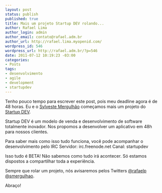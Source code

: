 ```yaml
--- 
layout: post
status: publish
published: true
title: Mais um projeto Startup DEV rolando...
author: Rafael Lima
author_login: admin
author_email: contato@rafael.adm.br
author_url: http://rafael.lima.myopenid.com/
wordpress_id: 546
wordpress_url: http://rafael.adm.br/?p=546
date: 2011-07-12 10:19:23 -03:00
categories: 
- Posts
tags: 
- desenvolvimento
- agile
- development
- startupdev
---
```

Tenho pouco tempo para escrever este post, pois meu deadline agora é de 48 horas.
Eu e o <a href="http://mergulhao.info">Sylveste Mergulhão</a> começamos mais um projeto do <a href="http://startupdev.com.br">Startup DEV</a>.

Startup DEV é um modelo de venda e desenvolvimento de software totalmente inovador.
Nos propomos a desenvolver um aplicativo em 48h para nossos clientes.

Para saber mais como isso tudo funciona, você pode acompanhar o desenvolvimento pelo IRC
Servidor: irc.freenode.net
Canal: startupdev

Isso tudo é BETA! Não sabemos como tudo irá acontecer.
Só estamos dispostos a compartilhar toda a experiência.

Sempre que rolar um projeto, nós avisaremos pelos Twitters <a href="http://twitter.com/rafaelp">@rafaelp</a> <a href="http://twitter.com/smergulhao">@smergulhao</a>.

Abraço!
